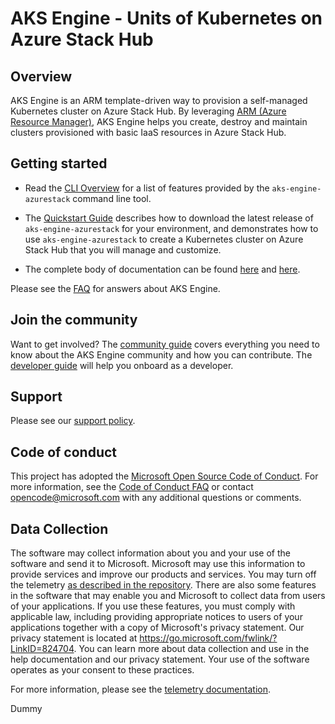 # AKS Engine - Units of Kubernetes on Azure Stack Hub

## Overview

AKS Engine is an ARM template-driven way to provision a self-managed Kubernetes cluster on Azure Stack Hub. By leveraging [ARM (Azure Resource Manager)][ARM], AKS Engine helps you create, destroy and maintain clusters provisioned with basic IaaS resources in Azure Stack Hub.

## Getting started

- Read the [CLI Overview](docs/tutorials/cli-overview.md) for a list of features provided by the `aks-engine-azurestack` command line tool.

- The [Quickstart Guide](docs/tutorials/quickstart.md) describes how to download the latest release of `aks-engine-azurestack` for your environment, and demonstrates how to use `aks-engine-azurestack` to create a Kubernetes cluster on Azure Stack Hub that you will manage and customize.

- The complete body of documentation can be found [here][docs] and [here][ms-docs].

Please see the [FAQ][] for answers about AKS Engine.

## Join the community

Want to get involved? The [community guide][community] covers everything you need to know about the AKS Engine community and how you can contribute. The [developer guide][developer-guide] will help you onboard as a developer.

## Support

Please see our [support policy][support-policy].

## Code of conduct

This project has adopted the [Microsoft Open Source Code of Conduct](https://opensource.microsoft.com/codeofconduct/). For more information, see the [Code of Conduct FAQ](https://opensource.microsoft.com/codeofconduct/faq) or contact [opencode@microsoft.com](mailto:opencode@microsoft.com) with any additional questions or comments.

## Data Collection

The software may collect information about you and your use of the software and send it to Microsoft. Microsoft may use this information to provide services and improve our products and services. You may turn off the telemetry [as described in the repository][telemetry-config]. There are also some features in the software that may enable you and Microsoft to collect data from users of your applications. If you use these features, you must comply with applicable law, including providing appropriate notices to users of your applications together with a copy of Microsoft's privacy statement. Our privacy statement is located at https://go.microsoft.com/fwlink/?LinkID=824704. You can learn more about data collection and use in the help documentation and our privacy statement. Your use of the software operates as your consent to these practices.

For more information, please see the [telemetry documentation][telemetry].

[ARM]: https://docs.microsoft.com/en-us/azure/azure-resource-manager/resource-group-overview
[community]: docs/community/README.md
[developer-guide]: docs/community/developer-guide.md
[docs]: docs/README.md
[FAQ]: docs/faq.md
[support-policy]: SUPPORT.md
[telemetry]: docs/topics/telemetry.md
[telemetry-config]: docs/topics/telemetry.md#configuration
[ms-docs]: https://learn.microsoft.com/azure-stack/user/azure-stack-kubernetes-aks-engine-overview

Dummy
